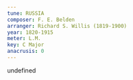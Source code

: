 ```yaml
---
tune: RUSSIA
composer: F. E. Belden
arranger: Richard S. Willis (1819-1900)
year: 1820-1915
meter: L.M.
key: C Major
anacrusis: 0
---
```

undefined